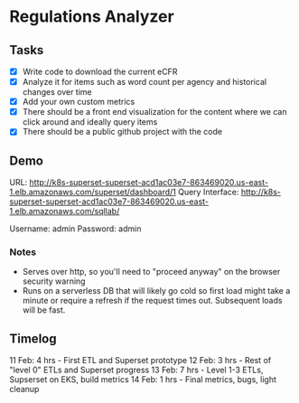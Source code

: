 # Regulations Analyzer

## Tasks
- [x] Write code to download the current eCFR
- [x] Analyze it for items such as word count per agency and historical changes over time
- [x] Add your own custom metrics
- [x] There should be a front end visualization for the content where we can click around and ideally query items
- [x] There should be a public github project with the code

## Demo
URL: http://k8s-superset-superset-acd1ac03e7-863469020.us-east-1.elb.amazonaws.com/superset/dashboard/1
Query Interface: http://k8s-superset-superset-acd1ac03e7-863469020.us-east-1.elb.amazonaws.com/sqllab/

Username: admin
Password: admin

### Notes
- Serves over http, so you'll need to "proceed anyway" on the browser security warning
- Runs on a serverless DB that will likely go cold so first load might take a minute or require a refresh if the request times out. Subsequent loads will be fast.

## Timelog
11 Feb: 4 hrs - First ETL and Superset prototype
12 Feb: 3 hrs - Rest of "level 0" ETLs and Superset progress
13 Feb: 7 hrs - Level 1-3 ETLs, Supserset on EKS, build metrics
14 Feb: 1 hrs - Final metrics, bugs, light cleanup
